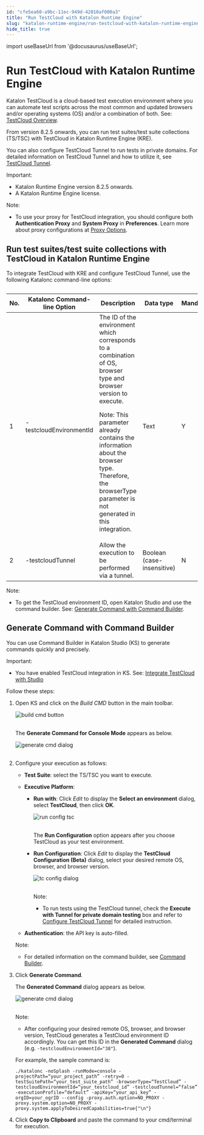 ```yaml
---
id: "cfe5ea60-a9bc-11ec-949d-42010af000a3"
title: "Run TestCloud with Katalon Runtime Engine"
slug: "katalon-runtime-engine/run-testcloud-with-katalon-runtime-engine"
hide_title: true
---
```

import useBaseUrl from '@docusaurus/useBaseUrl';


# <a id="id" class="anchor_top_offset"/><a id="ariaid-title1" class="anchor_top_offset"/>Run TestCloud with Katalon Runtime Engine

<p xmlns="http://www.w3.org/1999/xhtml" className="p">Katalon TestCloud is a cloud-based test execution environment   where you can automate test scripts across the most common and   updated browsers and/or operating systems (OS) and/or a combination   of both. See: <a className="xref j-external-link" href="https://docs.katalon.com/katalon-testcloud/docs/testcloud-overview.html" target="_blank">TestCloud     Overview</a>.</p> 
<p xmlns="http://www.w3.org/1999/xhtml" className="p">From version 8.2.5 onwards, you can run test suites/test suite   collections (TS/TSC) with TestCloud in Katalon Runtime Engine   (KRE).</p> 
<p xmlns="http://www.w3.org/1999/xhtml" className="p">You can also configure TestCloud Tunnel to run tests in private   domains. For detailed information on TestCloud Tunnel and how to   utilize it, see <a className="xref j-external-link" href="https://docs.katalon.com/katalon-testcloud/docs/testcloud-tunnel.html" target="_blank">TestCloud     Tunnel</a>.</p> 
<div xmlns="http://www.w3.org/1999/xhtml" className="note important note_important"><span className="note__title">Important:</span> 
  <ul className="ul"><li className="li">Katalon Runtime Engine version 8.2.5 onwards.</li><li className="li">A Katalon Runtime Engine license.</li></ul>
</div>
<div xmlns="http://www.w3.org/1999/xhtml" className="note note note_note"><span className="note__title">Note:</span> <ul className="ul"><li className="li"><p className="p">To use your proxy for TestCloud integration, you should configure both <strong className="ph b">Authentication Proxy</strong> and <strong className="ph b">System Proxy</strong> in <strong className="ph b">Preferences</strong>. Learn more about proxy configurations at <a className="xref j-external-link" href="https://docs.katalon.com/katalon-studio/docs/console-mode-execution.html#proxy-options" target="_blank">Proxy Options</a>.</p></li></ul></div>

## <a id="id_1" class="anchor_top_offset"/>Run test suites/test suite collections with TestCloud in         Katalon Runtime Engine

<p xmlns="http://www.w3.org/1999/xhtml" className="p">To integrate TestCloud with KRE and configure TestCloud Tunnel,   use the following Katalonc command-line options:</p> 
<table xmlns="http://www.w3.org/1999/xhtml" className="table"><caption /><thead className="thead"><tr className><th className="entry anchor_top_offset" id="id_1__entry__1">         No.</th><th className="entry anchor_top_offset" id="id_1__entry__2">         Katalonc Command-line Option</th><th className="entry anchor_top_offset" id="id_1__entry__3">         Description</th><th className="entry anchor_top_offset" id="id_1__entry__4">         Data type</th><th className="entry anchor_top_offset" id="id_1__entry__5">         Mandatory</th></tr></thead><tbody className="tbody"><tr className><td className="entry" headers="id_1__entry__1 id_1__entry__2 id_1__entry__3 id_1__entry__4 id_1__entry__5 ">         1</td><td className="entry" headers="id_1__entry__1 id_1__entry__2 id_1__entry__3 id_1__entry__4 id_1__entry__5 ">         -testcloudEnvironmentId</td><td className="entry" headers="id_1__entry__1 id_1__entry__2 id_1__entry__3 id_1__entry__4 id_1__entry__5 ">         The ID of the environment which corresponds to a combination of OS,         browser type and browser version to execute.<p className="p">            Note: This parameter already contains the information about the           browser type. Therefore, the browserType parameter is not generated           in this integration.</p></td><td className="entry" headers="id_1__entry__1 id_1__entry__2 id_1__entry__3 id_1__entry__4 id_1__entry__5 ">         Text</td><td className="entry" headers="id_1__entry__1 id_1__entry__2 id_1__entry__3 id_1__entry__4 id_1__entry__5 ">         Y</td></tr><tr className><td className="entry" headers="id_1__entry__1 id_1__entry__2 id_1__entry__3 id_1__entry__4 id_1__entry__5 ">         2</td><td className="entry" headers="id_1__entry__1 id_1__entry__2 id_1__entry__3 id_1__entry__4 id_1__entry__5 ">         -testcloudTunnel</td><td className="entry" headers="id_1__entry__1 id_1__entry__2 id_1__entry__3 id_1__entry__4 id_1__entry__5 ">         Allow the execution to be performed via a tunnel.</td><td className="entry" headers="id_1__entry__1 id_1__entry__2 id_1__entry__3 id_1__entry__4 id_1__entry__5 ">         Boolean (case-insensitive)</td><td className="entry" headers="id_1__entry__1 id_1__entry__2 id_1__entry__3 id_1__entry__4 id_1__entry__5 ">         N</td></tr></tbody></table> 
<div xmlns="http://www.w3.org/1999/xhtml" className="note note note_note"><span className="note__title">Note:</span> 
  <ul className="ul"><li className="li">To get the TestCloud environment ID, open Katalon Studio and
      use the command builder. See: <a className="xref" href="/katalon-runtime-engine/run-testcloud-with-katalon-runtime-engine#id_2">Generate
        Command with Command Builder</a>.</li></ul>
</div>

## <a id="id_2" class="anchor_top_offset"/>Generate Command with Command Builder

<p xmlns="http://www.w3.org/1999/xhtml" className="p">You can use Command Builder in Katalon Studio (KS) to generate   commands quickly and precisely.</p> 
<div xmlns="http://www.w3.org/1999/xhtml" className="note important note_important"><span className="note__title">Important:</span> 
  <ul className="ul"><li className="li"><p className="p">You have enabled TestCloud integration in KS. See: <a className="xref j-external-link" href="https://docs.katalon.com/katalon-studio/docs/testcloud-integration.html" target="_blank">Integrate
          TestCloud with Studio</a></p></li></ul>
</div>
<p xmlns="http://www.w3.org/1999/xhtml" className="p">Follow these steps:</p> 
<ol xmlns="http://www.w3.org/1999/xhtml" className="ol"><li className="li">     <p className="p">Open KS and click on the <em className="ph i">Build CMD</em> button in the main       toolbar.</p>     <p className="p">       <img className="image" src={useBaseUrl("https://github.com/katalon-studio/docs-images/raw/master/katalon-testcloud/studio-integration/comand-builder-icon.png")} alt="build cmd button" /><br /><br />     </p>     <p className="p">The <strong className="ph b">Generate Command for Console Mode</strong> appears       as below.</p>     <p className="p">       <img className="image" src={useBaseUrl("https://github.com/katalon-studio/docs-images/raw/master/katalon-testcloud/studio-integration/kre-executive-platform.png")} alt="generate cmd dialog" /><br /><br />     </p>   </li><li className="li">     <p className="p">Configure your execution as follows:</p>     <ul className="ul"><li className="li">         <strong className="ph b">Test Suite</strong>: select the TS/TSC you want to         execute.</li><li className="li">         <p className="p">           <strong className="ph b">Executive Platform</strong>:</p>         <ul className="ul"><li className="li">             <p className="p">               <strong className="ph b">Run with</strong>: Click <em className="ph i">Edit</em> to display the               <strong className="ph b">Select an environment</strong> dialog, select               <strong className="ph b">TestCloud</strong>, then click <strong className="ph b">OK</strong>.</p>             <p className="p">               <img className="image" src={useBaseUrl("https://github.com/katalon-studio/docs-images/raw/master/katalon-testcloud/studio-integration/run-tsc-testcloud-as-environment.png")} alt="run config tsc" /><br /><br />             </p>             <p className="p">The <strong className="ph b">Run Configuration</strong> option appears after you               choose TestCloud as your test environment.</p>           </li><li className="li">             <p className="p">               <strong className="ph b">Run Configuration</strong>: Click <em className="ph i">Edit</em> to               display the <strong className="ph b">TestCloud Configuration (Beta)</strong> dialog,               select your desired remote OS, browser, and browser version.</p>             <p className="p">               <img className="image" src={useBaseUrl("https://github.com/katalon-studio/docs-images/raw/master/katalon-testcloud/studio-integration/tunnel-setup-helper-link.png")} alt="tc config dialog" /><br /><br />             </p>             <div className="note note note_note"><span className="note__title">Note:</span>                <ul className="ul"><li className="li"><p className="p">To run tests using the TestCloud tunnel, check the                     <strong className="ph b">Execute with Tunnel for private domain testing</strong> box                     and refer to <a className="xref j-external-link" href="https://docs.katalon.com/katalon-studio/docs/testcloud-integration.html#configure-testcloud-tunnel" target="_blank">Configure                       TestCloud Tunnel</a> for detailed instruction.</p></li></ul>             </div>           </li></ul>       </li><li className="li">         <p className="p">           <strong className="ph b">Authentication</strong>: the API key is auto-filled.</p>       </li></ul>     <div className="note note note_note"><span className="note__title">Note:</span>        <ul className="ul"><li className="li"><p className="p">For detailed information on the command builder, see <a className="xref j-external-link" href="https://docs.katalon.com/katalon-studio/docs/console-mode-execution.html#command-builder" target="_blank">Command               Builder</a>.</p></li></ul>     </div></li><li className="li">     <p className="p">Click <strong className="ph b">Generate Command</strong>.</p>     <p className="p">The <strong className="ph b">Generated Command</strong> dialog appears as       below.</p>     <p className="p">       <img className="image" src={useBaseUrl("https://github.com/katalon-studio/docs-images/raw/master/katalon-testcloud/studio-integration/generated-command-grey-cover.png")} alt="generate cmd dialog" /><br /><br />     </p>     <div className="note note note_note"><span className="note__title">Note:</span>        <ul className="ul"><li className="li"><p className="p">After configuring your desired remote OS, browser, and browser             version, TestCloud generates a TestCloud environment ID             accordingly. You can get this ID in the <strong className="ph b">Generated               Command</strong> dialog (e.g.             <code className="ph codeph">-testcloudEnvironmentId="38"</code>).</p></li></ul>     </div>     <p className="p">For example, the sample command is:</p>     <pre className="pre codeblock"><code>./katalonc -noSplash -runMode=console -projectPath=“your_project_path” -retry=0 -testSuitePath=“your_test_suite_path” -browserType=“TestCloud” -testcloudEnvironmentId=“your_testcloud_id” -testcloudTunnel=“false” -executionProfile=“default” -apiKey=“your_api_key” -orgID=your_ogrID --config -proxy.auth.option=NO_PROXY -proxy.system.option=NO_PROXY -proxy.system.applyToDesiredCapabilities=true{"\n"}</code></pre>   </li><li className="li"><p className="p">Click <strong className="ph b">Copy to Clipboard</strong> and paste the command       to your cmd/terminal for execution.</p></li></ol> 
